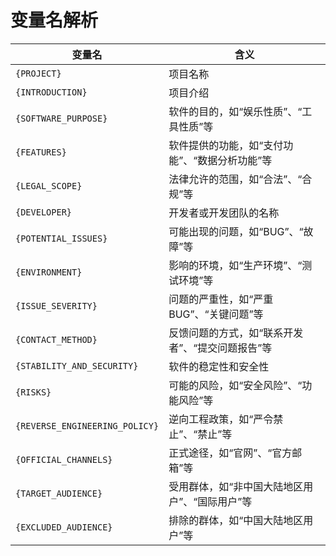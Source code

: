 # 变量名解析

| **变量名**                        | 	**含义**                    |
|--------------------------------|----------------------------|
| `{PROJECT}`                    | 项目名称                       |
| `{INTRODUCTION}`               | 项目介绍                       |
| `{SOFTWARE_PURPOSE}`           | 软件的目的，如“娱乐性质”、“工具性质”等      |
| `{FEATURES}`                   | 软件提供的功能，如“支付功能”、“数据分析功能”等  |
| `{LEGAL_SCOPE}`                | 法律允许的范围，如“合法”、“合规”等        |
| `{DEVELOPER}`                  | 开发者或开发团队的名称                |
| `{POTENTIAL_ISSUES}`           | 可能出现的问题，如“BUG”、“故障”等       |
| `{ENVIRONMENT}`                | 影响的环境，如“生产环境”、“测试环境”等      |
| `{ISSUE_SEVERITY}`             | 问题的严重性，如“严重BUG”、“关键问题”等    |
| `{CONTACT_METHOD}`             | 反馈问题的方式，如“联系开发者”、“提交问题报告”等 |
| `{STABILITY_AND_SECURITY}`     | 软件的稳定性和安全性                 |
| `{RISKS}`                      | 可能的风险，如“安全风险”、“功能风险”等      |
| `{REVERSE_ENGINEERING_POLICY}` | 逆向工程政策，如“严令禁止”、“禁止”等       |
| `{OFFICIAL_CHANNELS}`          | 正式途径，如“官网”、“官方邮箱”等         |
| `{TARGET_AUDIENCE}`            | 受用群体，如“非中国大陆地区用户”、“国际用户”等  |
| `{EXCLUDED_AUDIENCE}`          | 排除的群体，如“中国大陆地区用户”等         |
